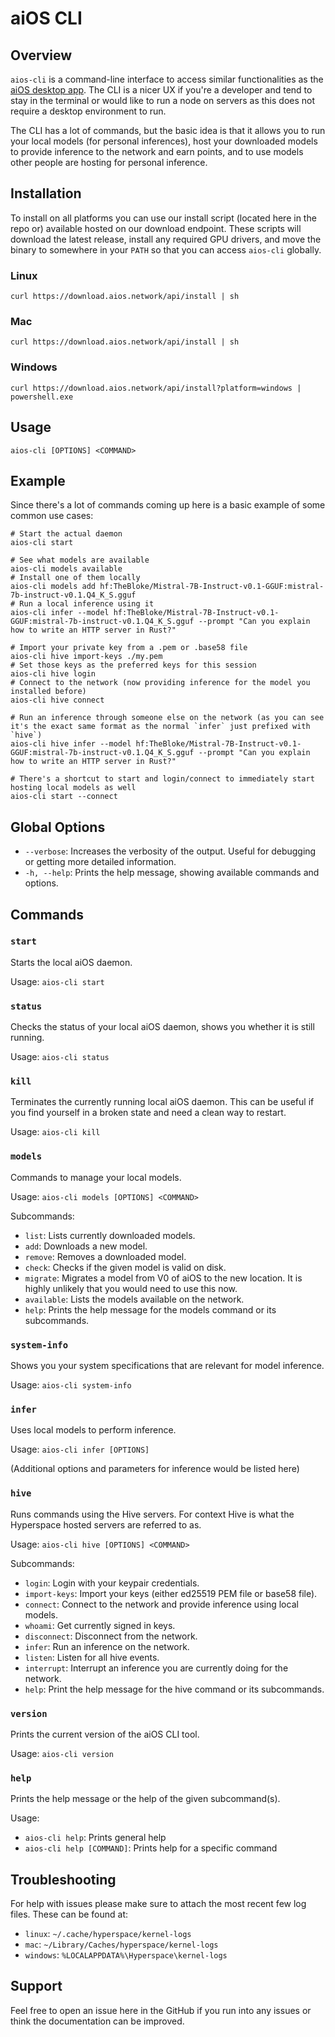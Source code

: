 # aiOS CLI

## Overview

`aios-cli` is a command-line interface to access similar functionalities as the [aiOS desktop app](https://aios.network/). The CLI is a nicer UX if you're a developer and tend to stay in the terminal or would like to run a node on servers as this does not require a desktop environment to run.

The CLI has a lot of commands, but the basic idea is that it allows you to run your local models (for personal inferences), host your downloaded models to provide inference to the network and earn points, and to use models other people are hosting for personal inference.

## Installation

To install on all platforms you can use our install script (located here in the repo or) available hosted on our download endpoint. These scripts will download the latest release, install any required GPU drivers, and move the binary to somewhere in  your `PATH` so that you can access `aios-cli` globally.

### Linux

```shell
curl https://download.aios.network/api/install | sh
```

### Mac

```shell
curl https://download.aios.network/api/install | sh
```

### Windows

```shell
curl https://download.aios.network/api/install?platform=windows | powershell.exe
```


## Usage

```
aios-cli [OPTIONS] <COMMAND>
```

## Example

Since there's a lot of commands coming up here is a basic example of some common use cases:

```shell
# Start the actual daemon
aios-cli start

# See what models are available
aios-cli models available
# Install one of them locally
aios-cli models add hf:TheBloke/Mistral-7B-Instruct-v0.1-GGUF:mistral-7b-instruct-v0.1.Q4_K_S.gguf
# Run a local inference using it
aios-cli infer --model hf:TheBloke/Mistral-7B-Instruct-v0.1-GGUF:mistral-7b-instruct-v0.1.Q4_K_S.gguf --prompt "Can you explain how to write an HTTP server in Rust?"

# Import your private key from a .pem or .base58 file
aios-cli hive import-keys ./my.pem
# Set those keys as the preferred keys for this session
aios-cli hive login
# Connect to the network (now providing inference for the model you installed before)
aios-cli hive connect

# Run an inference through someone else on the network (as you can see it's the exact same format as the normal `infer` just prefixed with `hive`)
aios-cli hive infer --model hf:TheBloke/Mistral-7B-Instruct-v0.1-GGUF:mistral-7b-instruct-v0.1.Q4_K_S.gguf --prompt "Can you explain how to write an HTTP server in Rust?"

# There's a shortcut to start and login/connect to immediately start hosting local models as well
aios-cli start --connect
```

## Global Options

- `--verbose`: Increases the verbosity of the output. Useful for debugging or getting more detailed information.
- `-h, --help`: Prints the help message, showing available commands and options.

## Commands

### `start`

Starts the local aiOS daemon.

Usage: `aios-cli start`

### `status`

Checks the status of your local aiOS daemon, shows you whether it is still running.

Usage: `aios-cli status`

### `kill`

Terminates the currently running local aiOS daemon. This can be useful if you find yourself in a broken state and need a clean way to restart.

Usage: `aios-cli kill`

### `models`

Commands to manage your local models.

Usage: `aios-cli models [OPTIONS] <COMMAND>`

Subcommands:

- `list`: Lists currently downloaded models.
- `add`: Downloads a new model.
- `remove`: Removes a downloaded model.
- `check`: Checks if the given model is valid on disk.
- `migrate`: Migrates a model from V0 of aiOS to the new location. It is highly unlikely that you would need to use this now.
- `available`: Lists the models available on the network.
- `help`: Prints the help message for the models command or its subcommands.

### `system-info`

Shows you your system specifications that are relevant for model inference.

Usage: `aios-cli system-info`

### `infer`

Uses local models to perform inference.

Usage: `aios-cli infer [OPTIONS]`

(Additional options and parameters for inference would be listed here)

### `hive`

Runs commands using the Hive servers. For context Hive is what the Hyperspace hosted servers are referred to as.

Usage: `aios-cli hive [OPTIONS] <COMMAND>`

Subcommands:

- `login`: Login with your keypair credentials.
- `import-keys`: Import your keys (either ed25519 PEM file or base58 file).
- `connect`: Connect to the network and provide inference using local models.
- `whoami`: Get currently signed in keys.
- `disconnect`: Disconnect from the network.
- `infer`: Run an inference on the network.
- `listen`: Listen for all hive events.
- `interrupt`: Interrupt an inference you are currently doing for the network.
- `help`: Print the help message for the hive command or its subcommands.

### `version`

Prints the current version of the aiOS CLI tool.

Usage: `aios-cli version`

### `help`

Prints the help message or the help of the given subcommand(s).

Usage:
- `aios-cli help`: Prints general help
- `aios-cli help [COMMAND]`: Prints help for a specific command

## Troubleshooting

For help with issues please make sure to attach the most recent few log files. These can be found at:

- `linux`: `~/.cache/hyperspace/kernel-logs`
- `mac`: `~/Library/Caches/hyperspace/kernel-logs`
- `windows`: `%LOCALAPPDATA%\Hyperspace\kernel-logs`

## Support

Feel free to open an issue here in the GitHub if you run into any issues or think the documentation can be improved.
